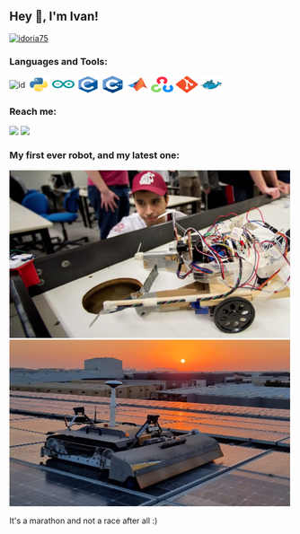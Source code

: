 ## Hey 👋, I'm Ivan!

[![idoria75](https://github-readme-stats.vercel.app/api?username=idoria75&count_private=true&show_icons=true&theme=algolia&hide=contribs)](https://github.com/idoria75)
<!-- [![Top Langs](https://github-readme-stats.vercel.app/api/top-langs/?username=idoria75&hide_progress=true&theme=algolia)](https://github.com/anuraghazra/github-readme-stats) -->

### Languages and Tools:
<div style="display: inline_block">
  <img align="center" alt="id" height="30" width="40" src="https://upload.wikimedia.org/wikipedia/commons/b/bb/Ros_logo.svg">
  <img align="center" alt="id" height="30" width="40" src="https://raw.githubusercontent.com/devicons/devicon/master/icons/python/python-original.svg">
  <img align="center" alt="id" height="30" width="40" src="https://github.com/devicons/devicon/blob/master/icons/arduino/arduino-original.svg">
  <img align="center" alt="id" height="30" width="40" src="https://github.com/devicons/devicon/blob/master/icons/c/c-original.svg">
  <img align="center" alt="id" height="30" width="40" src="https://github.com/devicons/devicon/blob/master/icons/cplusplus/cplusplus-original.svg">
  <img align="center" alt="id" height="30" width="40" src="https://raw.githubusercontent.com/devicons/devicon/master/icons/matlab/matlab-original.svg">
  <img align="center" alt="id" height="30" width="40" src="https://raw.githubusercontent.com/devicons/devicon/master/icons/opencv/opencv-original.svg">
  <img align="center" alt="id" height="30" width="40" src="https://raw.githubusercontent.com/devicons/devicon/master/icons/git/git-original.svg">
  <img align="center" alt="id" height="30" width="40" src="https://github.com/devicons/devicon/blob/master/icons/docker/docker-original.svg">

</div>

### Reach me:
<div> 
  <a href = "mailto:ivanpdoria@gmail.com"><img src="https://img.shields.io/badge/Gmail-D14836?style=for-the-badge&logo=gmail&logoColor=white" target="_blank"></a>
  <a href="https://www.linkedin.com/in/ivandoria/" target="_blank"><img src="https://img.shields.io/badge/-LinkedIn-%230077B5?style=for-the-badge&logo=linkedin&logoColor=white" target="_blank"></a> 
</div>

### My first ever robot, and my latest one:

<img width="500" alt="2022-04-09_122409" src="docs/frank.png">
<img width="500" alt="2022-04-09_122409" src="docs/desert.png">

It's a marathon and not a race after all :)

<!--
**idoria75/idoria75** is a ✨ _special_ ✨ repository because its `README.md` (this file) appears on your GitHub profile.


Here are some ideas to get you started:

- 🔭 I’m currently working on ...
- 🌱 I’m currently learning ...
- 👯 I’m looking to collaborate on ...
- 🤔 I’m looking for help with ...
- 💬 Ask me about ...
- 📫 How to reach me: ...
- 😄 Pronouns: ...
- ⚡ Fun fact: ...
-->
